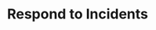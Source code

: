 ---
sidebar_position: 4
title: "Respond to Incidents"
sidebar_label: "Respond to Incidents"
description: "Handle security incidents in Alpine Linux systems - respond to breaches, contain threats, mitigate attacks, and execute incident response procedures."
keywords:
  - "alpine incident response"
  - "security incidents"
  - "breach response"
  - "threat mitigation"
  - "incident handling"
tags:
  - alpine
  - incident-response
  - security-incidents
  - threat-mitigation
  - response-procedures
slug: /linux/alpine/security/intrusion-detection/respond-to-incidents
---